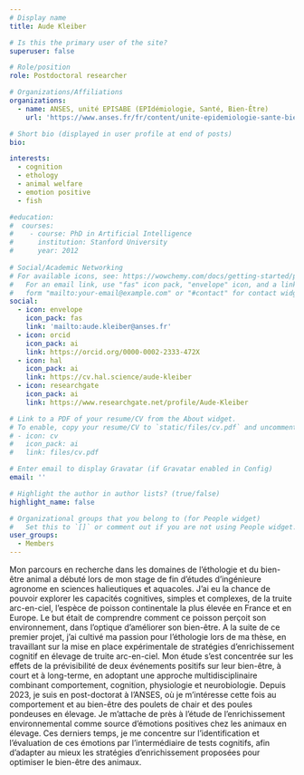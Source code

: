 ```yaml
---
# Display name
title: Aude Kleiber

# Is this the primary user of the site?
superuser: false

# Role/position
role: Postdoctoral researcher

# Organizations/Affiliations
organizations:
  - name: ANSES, unité EPISABE (EPIdémiologie, Santé, Bien-Être)
    url: 'https://www.anses.fr/fr/content/unite-epidemiologie-sante-bien-etre-episabe-laboratoire-ploufragan-plouzane-niort' 

# Short bio (displayed in user profile at end of posts)
bio: 

interests:
  - cognition
  - ethology
  - animal welfare
  - emotion positive
  - fish

#education:
#  courses:
#    - course: PhD in Artificial Intelligence
#      institution: Stanford University
#      year: 2012
 
# Social/Academic Networking
# For available icons, see: https://wowchemy.com/docs/getting-started/page-builder/#icons
#   For an email link, use "fas" icon pack, "envelope" icon, and a link in the
#   form "mailto:your-email@example.com" or "#contact" for contact widget.
social:
  - icon: envelope
    icon_pack: fas
    link: 'mailto:aude.kleiber@anses.fr'
  - icon: orcid
    icon_pack: ai
    link: https://orcid.org/0000-0002-2333-472X
  - icon: hal
    icon_pack: ai
    link: https://cv.hal.science/aude-kleiber
  - icon: researchgate
    icon_pack: ai
    link: https://www.researchgate.net/profile/Aude-Kleiber 

# Link to a PDF of your resume/CV from the About widget.
# To enable, copy your resume/CV to `static/files/cv.pdf` and uncomment the lines below.
# - icon: cv
#   icon_pack: ai
#   link: files/cv.pdf

# Enter email to display Gravatar (if Gravatar enabled in Config)
email: ''

# Highlight the author in author lists? (true/false)
highlight_name: false

# Organizational groups that you belong to (for People widget)
#   Set this to `[]` or comment out if you are not using People widget.
user_groups:
  - Members
---
```


Mon parcours en recherche dans les domaines de l’éthologie et du bien-être animal a débuté lors de mon stage de fin d’études d’ingénieure agronome en sciences halieutiques et aquacoles. J’ai eu la chance de pouvoir explorer les capacités cognitives, simples et complexes, de la truite arc-en-ciel, l’espèce de poisson continentale la plus élevée en France et en Europe. Le but était de comprendre comment ce poisson perçoit son environnement, dans l’optique d’améliorer son bien-être. A la suite de ce premier projet, j’ai cultivé ma passion pour l’éthologie lors de ma thèse, en travaillant sur la mise en place expérimentale de stratégies d’enrichissement cognitif en élevage de truite arc-en-ciel. Mon étude s’est concentrée sur les effets de la prévisibilité de deux événements positifs sur leur bien-être, à court et à long-terme, en adoptant une approche multidisciplinaire combinant comportement, cognition, physiologie et neurobiologie. Depuis 2023, je suis en post-doctorat à l’ANSES, où je m’intéresse cette fois au comportement et au bien-être des poulets de chair et des poules pondeuses en élevage. Je m’attache de près à l’étude de l’enrichissement environnemental comme source d’émotions positives chez les animaux en élevage. Ces derniers temps, je me concentre sur l’identification et l’évaluation de ces émotions par l’intermédiaire de tests cognitifs, afin d’adapter au mieux les stratégies d’enrichissement proposées pour optimiser le bien-être des animaux.